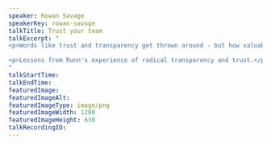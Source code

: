 ```yaml
---
speaker: Rowan Savage
speakerKey: rowan-savage
talkTitle: Trust your team
talkExcerpt: "  
<p>Words like trust and transparency get thrown around - but how valuable are they, and what difference can they make to the success of your team and your business?</p>

<p>Lessons from Runn's experience of radical transparency and trust.</p>
"
talkStartTime:
talkEndTime:
featuredImage:
featuredImageAlt:
featuredImageType: image/png
featuredImageWidth: 1200
featuredImageHeight: 630
talkRecordingID:
---
```


